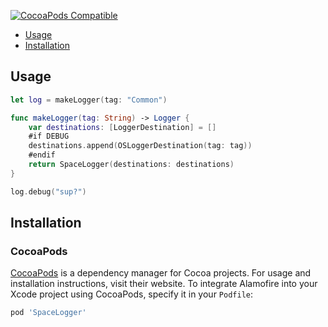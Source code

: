 [![CocoaPods Compatible](https://img.shields.io/cocoapods/v/SpaceLogger.svg)](https://img.shields.io/cocoapods/v/SpaceLogger.svg)

- [Usage](#usage)
- [Installation](#installation)

## Usage
```swift
let log = makeLogger(tag: "Common")

func makeLogger(tag: String) -> Logger {
    var destinations: [LoggerDestination] = []
    #if DEBUG
    destinations.append(OSLoggerDestination(tag: tag))
    #endif
    return SpaceLogger(destinations: destinations)
}

log.debug("sup?")
```

## Installation

### CocoaPods

[CocoaPods](https://cocoapods.org) is a dependency manager for Cocoa projects. For usage and installation instructions, visit their website. To integrate Alamofire into your Xcode project using CocoaPods, specify it in your `Podfile`:

```ruby
pod 'SpaceLogger'
```
